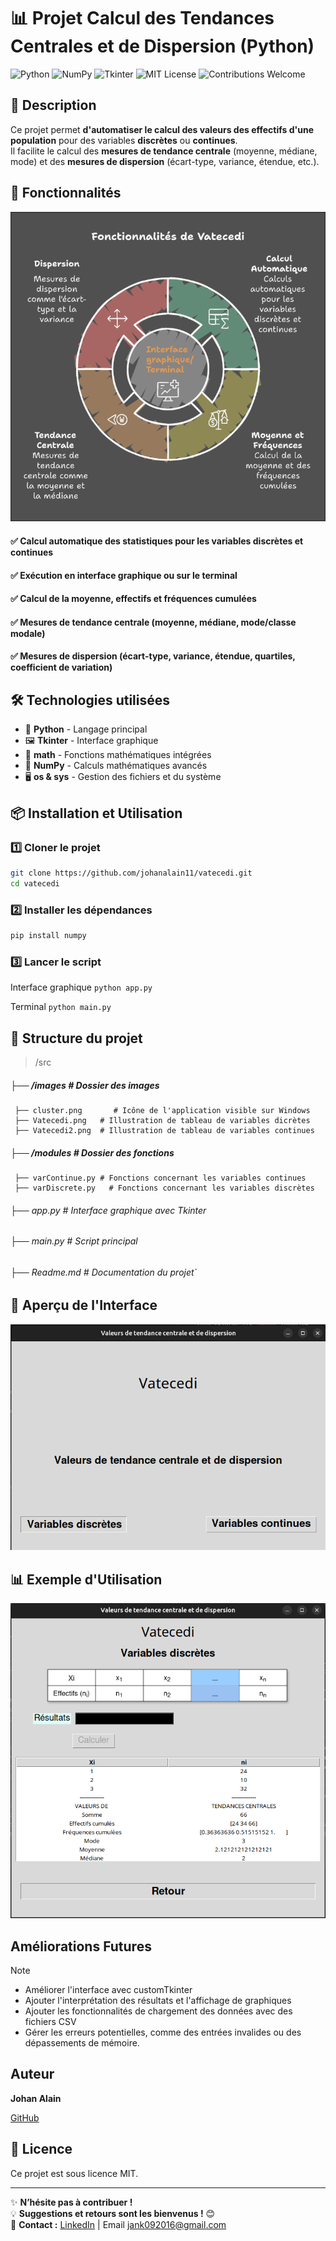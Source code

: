 
# 📊 Projet Calcul des Tendances Centrales et de Dispersion (Python)

![Python](https://img.shields.io/badge/Python-3.8%2B-blue?style=for-the-badge&logo=python) ![NumPy](https://img.shields.io/badge/NumPy-Mathematics-blue?style=for-the-badge&logo=numpy) ![Tkinter](https://img.shields.io/badge/Tkinter-GUI-orange?style=for-the-badge) ![MIT License](https://img.shields.io/badge/License-MIT-green?style=for-the-badge) ![Contributions Welcome](https://img.shields.io/badge/Contributions-Welcome-brightgreen?style=for-the-badge)

## 📖 Description
Ce projet permet **d'automatiser le calcul des valeurs des effectifs d'une population** pour des variables **discrètes** ou **continues**.  
Il facilite le calcul des **mesures de tendance centrale** (moyenne, médiane, mode) et des **mesures de dispersion** (écart-type, variance, étendue, etc.).

## 🚀 Fonctionnalités

![Fonctionnalités](./images/fonctionnalites.png "Fonctionnalités de Vatecedi")

#### ✅ Calcul automatique des statistiques pour les **variables discrètes et continues**
#### ✅ Exécution en **interface graphique** ou sur le **terminal**
#### ✅ Calcul de la moyenne, effectifs et fréquences cumulées
#### ✅ Mesures de **tendance centrale** (moyenne, médiane, mode/classe modale) 
#### ✅ Mesures de **dispersion** (écart-type, variance, étendue, quartiles, coefficient de variation) 

## 🛠️ Technologies utilisées
- 🐍 **Python** - Langage principal  
- 🖼 **Tkinter** - Interface graphique
- 📏 **math** - Fonctions mathématiques intégrées
- 🧮 **NumPy** - Calculs mathématiques avancés
- 🖥 **os & sys** - Gestion des fichiers et du système

## 📦 Installation et Utilisation

### 1️⃣ Cloner le projet
```sh
git clone https://github.com/johanalain11/vatecedi.git
cd vatecedi
```

### 2️⃣ Installer les dépendances
```sh
pip install numpy
```

### 3️⃣ Lancer le script

Interface graphique
`python app.py` 

Terminal
`python main.py`

## 📂 Structure du projet

>/src
#####  ├── /images 	# Dossier des images
 	 ├── cluster.png       # Icône de l'application visible sur Windows
	 ├── Vatecedi.png	# Illustration de tableau de variables dicrètes
	 ├── Vatecedi2.png	# Illustration de tableau de variables continues
#####  ├── /modules 	# Dossier des fonctions
	 ├── varContinue.py # Fonctions concernant les variables continues
	 ├── varDiscrete.py   # Fonctions concernant les variables discrètes
######  ├── app.py          	# Interface graphique avec Tkinter
######  ├── main.py     	# Script principal
###### ├── Readme.md      	 # Documentation du projet`


## 🎨 Aperçu de l'Interface
![Interface](./images/apercu.png "Interface de l'application")

## 📊 Exemple d'Utilisation

![Exemple d'utilisation](./images/utilisation.png  "Valeurs statistiques de variables discrètes")

## Améliorations Futures
>[!NOTE]
>
>* Améliorer l'interface avec customTkinter
>* Ajouter l'interprétation des résultats et l'affichage de graphiques
>* Ajouter les fonctionnalités de chargement des données avec des fichiers CSV
>* Gérer les erreurs potentielles, comme des entrées invalides ou des dépassements de mémoire.

## Auteur
**Johan Alain**

[GitHub](https://github.com/johanalain11/)

## 📜 Licence

Ce projet est sous licence MIT.

----------

✨ **N’hésite pas à contribuer !**  
💡 **Suggestions et retours sont les bienvenus !** 😊  
📩 **Contact :** [LinkedIn](www.linkedin.com/in/johanalain11) | Email [jank092016@gmail.com](mailto:jank092016@gmail.com)


